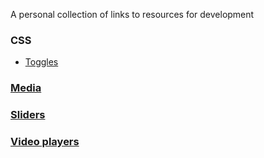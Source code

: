 A personal collection of links to resources for development

### CSS
  * [Toggles](./css/toggles.md)
### [Media](./media.md)
### [Sliders](./sliders.md)
### [Video players](./video.md)
